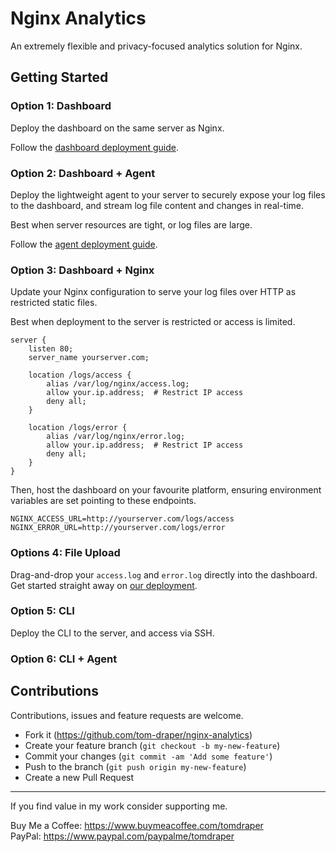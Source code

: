 # Nginx Analytics

An extremely flexible and privacy-focused analytics solution for Nginx.

## Getting Started

### Option 1: Dashboard

Deploy the dashboard on the same server as Nginx.

Follow the <a href="./dashboard/README.md">dashboard deployment guide</a>.

### Option 2: Dashboard + Agent

Deploy the lightweight agent to your server to securely expose your log files to the dashboard, and stream log file content and changes in real-time. 

Best when server resources are tight, or log files are large.

Follow the <a href="./dashboard/README.md">agent deployment guide</a>.
### Option 3: Dashboard + Nginx

Update your Nginx configuration to serve your log files over HTTP as restricted static files.

Best when deployment to the server is restricted or access is limited.

```nginx
server {
    listen 80;
    server_name yourserver.com;

    location /logs/access {
        alias /var/log/nginx/access.log;
        allow your.ip.address;  # Restrict IP access
        deny all;
    }

    location /logs/error {
        alias /var/log/nginx/error.log;
        allow your.ip.address;  # Restrict IP access
        deny all;
    }
}
```

Then, host the dashboard on your favourite platform, ensuring environment variables are set pointing to these endpoints.

```env
NGINX_ACCESS_URL=http://yourserver.com/logs/access
NGINX_ERROR_URL=http://yourserver.com/logs/error
```

### Options 4: File Upload

Drag-and-drop your `access.log` and `error.log` directly into the dashboard. Get started straight away on <a href="">our deployment</a>.

### Option 5: CLI

Deploy the CLI to the server, and access via SSH.

### Option 6: CLI + Agent 

## Contributions

Contributions, issues and feature requests are welcome.

- Fork it (https://github.com/tom-draper/nginx-analytics)
- Create your feature branch (`git checkout -b my-new-feature`)
- Commit your changes (`git commit -am 'Add some feature'`)
- Push to the branch (`git push origin my-new-feature`)
- Create a new Pull Request

---

If you find value in my work consider supporting me.

Buy Me a Coffee: https://www.buymeacoffee.com/tomdraper<br>
PayPal: https://www.paypal.com/paypalme/tomdraper
